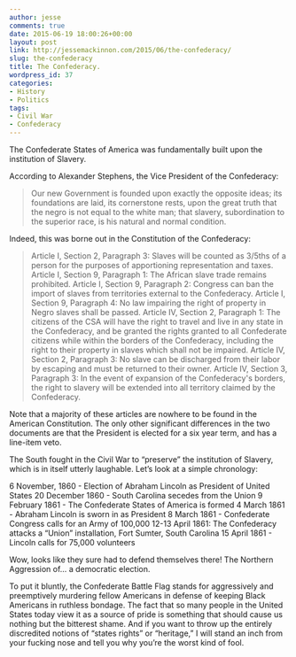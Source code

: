 ```yaml
---
author: jesse
comments: true
date: 2015-06-19 18:00:26+00:00
layout: post
link: http://jessemackinnon.com/2015/06/the-confederacy/
slug: the-confederacy
title: The Confederacy.
wordpress_id: 37
categories:
- History
- Politics
tags:
- Civil War
- Confederacy
---
```


The Confederate States of America was fundamentally built upon the institution of Slavery.

According to Alexander Stephens, the Vice President of the Confederacy:


<blockquote>Our new Government is founded upon exactly the opposite ideas; its foundations are laid, its cornerstone rests, upon the great truth that the negro is not equal to the white man; that slavery, subordination to the superior race, is his natural and normal condition.</blockquote>


Indeed, this was borne out in the Constitution of the Confederacy:


<blockquote>Article I, Section 2, Paragraph 3: Slaves will be counted as 3/5ths of a person for the purposes of apportioning representation and taxes.
Article I, Section 9, Paragraph 1: The African slave trade remains prohibited.
Article I, Section 9, Paragraph 2: Congress can ban the import of slaves from territories external to the Confederacy.
Article I, Section 9, Paragraph 4: No law impairing the right of property in Negro slaves shall be passed.
Article IV, Section 2, Paragraph 1: The citizens of the CSA will have the right to travel and live in any state in the Confederacy, and be granted the rights granted to all Confederate citizens while within the borders of the Confederacy, including the right to their property in slaves which shall not be impaired.
Article IV, Section 2, Paragraph 3: No slave can be discharged from their labor by escaping and must be returned to their owner.
Article IV, Section 3, Paragraph 3: In the event of expansion of the Confederacy's borders, the right to slavery will be extended into all territory claimed by the Confederacy.</blockquote>


Note that a majority of these articles are nowhere to be found in the American Constitution. The only other significant differences in the two documents are that the President is elected for a six year term, and has a line-item veto.

The South fought in the Civil War to “preserve” the institution of Slavery, which is in itself utterly laughable. Let’s look at a simple chronology:

6 November, 1860 - Election of Abraham Lincoln as President of United States
20 December 1860 - South Carolina secedes from the Union
9 February 1861 - The Confederate States of America is formed
4 March 1861 - Abraham Lincoln is sworn in as President
8 March 1861 - Confederate Congress calls for an Army of 100,000
12-13 April 1861: The Confederacy attacks a “Union” installation, Fort Sumter, South Carolina
15 April 1861 - Lincoln calls for 75,000 volunteers

Wow, looks like they sure had to defend themselves there! The Northern Aggression of… a democratic election.

To put it bluntly, the Confederate Battle Flag stands for aggressively and preemptively murdering fellow Americans in defense of keeping Black Americans in ruthless bondage. The fact that so many people in the United States today view it as a source of pride is something that should cause us nothing but the bitterest shame. And if you want to throw up the entirely discredited notions of “states rights” or “heritage,” I will stand an inch from your fucking nose and tell you why you’re the worst kind of fool.
